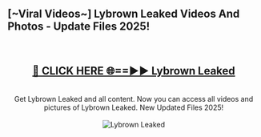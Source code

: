 <h2>[~Viral Videos~] Lybrown Leaked Videos And Photos - Update Files 2025!</h2>
<br>
<div align="center">
<h2><a href="https://top-ai-tools.click/QrbHav" rel="nofollow">🔴 CLICK HERE 🌐==►► Lybrown Leaked</a></h2>
<br>
Get Lybrown Leaked and all content. Now you can access all videos and pictures of Lybrown Leaked. New Updated Files 2025!
<br>
<br>
<a href="https://top-ai-tools.click/QrbHav" rel="nofollow" data-target="animated-image.originalLink"><img src="https://i.ibb.co.com/WyWwxjT/player-gif2.gif" alt="Lybrown Leaked" style="max-width: 100%; display: inline-block;" data-target="animated-image.originalImage"></a>
</div>
<br>